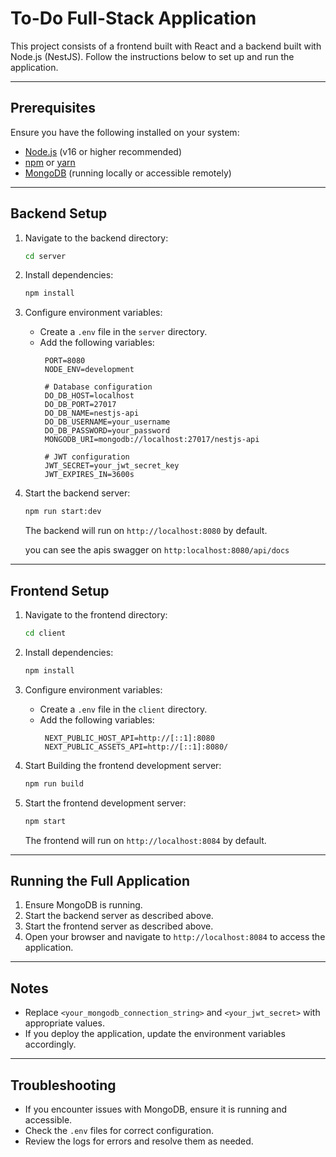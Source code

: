 # To-Do Full-Stack Application

This project consists of a frontend built with React and a backend built with Node.js (NestJS). Follow the instructions below to set up and run the application.

---

## Prerequisites

Ensure you have the following installed on your system:
- [Node.js](https://nodejs.org/) (v16 or higher recommended)
- [npm](https://www.npmjs.com/) or [yarn](https://yarnpkg.com/)
- [MongoDB](https://www.mongodb.com/) (running locally or accessible remotely)

---

## Backend Setup

1. Navigate to the backend directory:
   ```bash
   cd server
   ```

2. Install dependencies:
   ```bash
   npm install
   ```

3. Configure environment variables:
   - Create a `.env` file in the `server` directory.
   - Add the following variables:
     ```
      PORT=8080
      NODE_ENV=development

      # Database configuration
      DO_DB_HOST=localhost
      DO_DB_PORT=27017
      DO_DB_NAME=nestjs-api
      DO_DB_USERNAME=your_username
      DO_DB_PASSWORD=your_password
      MONGODB_URI=mongodb://localhost:27017/nestjs-api

      # JWT configuration
      JWT_SECRET=your_jwt_secret_key
      JWT_EXPIRES_IN=3600s

     ```

4. Start the backend server:
   ```bash
   npm run start:dev
   ```

   The backend will run on `http://localhost:8080` by default.

   you can see the apis swagger on 
   `http:localhost:8080/api/docs`
---

## Frontend Setup

1. Navigate to the frontend directory:
   ```bash
   cd client
   ```

2. Install dependencies:
   ```bash
   npm install
   ```

3. Configure environment variables:
   - Create a `.env` file in the `client` directory.
   - Add the following variables:
     ```
      NEXT_PUBLIC_HOST_API=http://[::1]:8080
      NEXT_PUBLIC_ASSETS_API=http://[::1]:8080/

     ```

4. Start Building the frontend development server:
   ```bash
   npm run build
   ```

4. Start the frontend development server:
   ```bash
   npm start
   ```

   The frontend will run on `http://localhost:8084` by default.

---

## Running the Full Application

1. Ensure MongoDB is running.
2. Start the backend server as described above.
3. Start the frontend server as described above.
4. Open your browser and navigate to `http://localhost:8084` to access the application.

---

## Notes

- Replace `<your_mongodb_connection_string>` and `<your_jwt_secret>` with appropriate values.
- If you deploy the application, update the environment variables accordingly.

---

## Troubleshooting

- If you encounter issues with MongoDB, ensure it is running and accessible.
- Check the `.env` files for correct configuration.
- Review the logs for errors and resolve them as needed.
